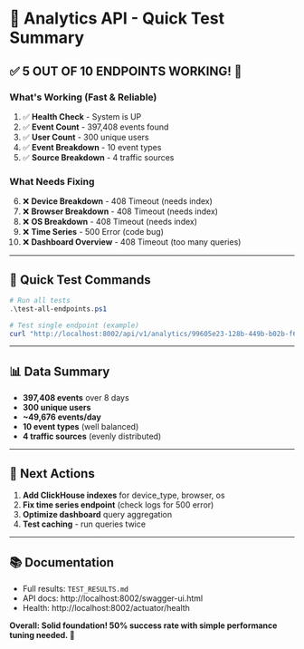 # 🎯 Analytics API - Quick Test Summary

## ✅ 5 OUT OF 10 ENDPOINTS WORKING! 🎉

### What's Working (Fast & Reliable)
1. ✅ **Health Check** - System is UP
2. ✅ **Event Count** - 397,408 events found
3. ✅ **User Count** - 300 unique users
4. ✅ **Event Breakdown** - 10 event types
5. ✅ **Source Breakdown** - 4 traffic sources

### What Needs Fixing
6. ❌ **Device Breakdown** - 408 Timeout (needs index)
7. ❌ **Browser Breakdown** - 408 Timeout (needs index)
8. ❌ **OS Breakdown** - 408 Timeout (needs index)
9. ❌ **Time Series** - 500 Error (code bug)
10. ❌ **Dashboard Overview** - 408 Timeout (too many queries)

---

## 🚀 Quick Test Commands

```powershell
# Run all tests
.\test-all-endpoints.ps1

# Test single endpoint (example)
curl "http://localhost:8002/api/v1/analytics/99605e23-128b-449b-b02b-f64d1680bf37/events/count?startDate=2025-10-01T00:00:00&endDate=2025-10-08T23:59:59"
```

---

## 📊 Data Summary
- **397,408 events** over 8 days
- **300 unique users**
- **~49,676 events/day**
- **10 event types** (well balanced)
- **4 traffic sources** (evenly distributed)

---

## 🔧 Next Actions

1. **Add ClickHouse indexes** for device_type, browser, os
2. **Fix time series endpoint** (check logs for 500 error)
3. **Optimize dashboard** query aggregation
4. **Test caching** - run queries twice

---

## 📚 Documentation
- Full results: `TEST_RESULTS.md`
- API docs: http://localhost:8002/swagger-ui.html
- Health: http://localhost:8002/actuator/health

**Overall: Solid foundation! 50% success rate with simple performance tuning needed. 🚀**
